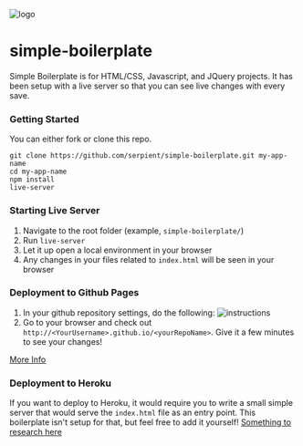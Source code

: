 ![logo](https://user-images.githubusercontent.com/29721784/52025031-c6891b00-24b7-11e9-8cac-4fa4d1dfd10d.png)

# simple-boilerplate
Simple Boilerplate is for HTML/CSS, Javascript, and JQuery projects. It has been setup with a live server so that you can see live changes with every save.

### Getting Started
You can either fork or clone this repo.
```
git clone https://github.com/serpient/simple-boilerplate.git my-app-name
cd my-app-name
npm install
live-server
```

### Starting Live Server
1. Navigate to the root folder (example, `simple-boilerplate/`)
2. Run `live-server`
3. Let it up open a local environment in your browser
4. Any changes in your files related to `index.html` will be seen in your browser

### Deployment to Github Pages
1. In your github repository settings, do the following:
![instructions](https://pages.github.com/images/source-setting@2x.png)
2. Go to your browser and check out `http://<YourUsername>.github.io/<yourRepoName>`. Give it a few minutes to see your changes!

[More Info](https://pages.github.com/)


### Deployment to Heroku
If you want to deploy to Heroku, it would require you to write a small simple server that would serve the `index.html` file as an entry point. This boilerplate isn't setup for that, but feel free to add it yourself!
[Something to research here](https://blog.teamtreehouse.com/deploy-static-site-heroku)